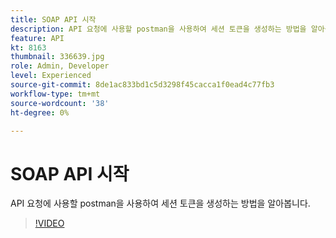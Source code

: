 ```yaml
---
title: SOAP API 시작
description: API 요청에 사용할 postman을 사용하여 세션 토큰을 생성하는 방법을 알아봅니다
feature: API
kt: 8163
thumbnail: 336639.jpg
role: Admin, Developer
level: Experienced
source-git-commit: 8de1ac833bd1c5d3298f45cacca1f0ead4c77fb3
workflow-type: tm+mt
source-wordcount: '38'
ht-degree: 0%

---
```



# SOAP API 시작

API 요청에 사용할 postman을 사용하여 세션 토큰을 생성하는 방법을 알아봅니다.

>[!VIDEO](https://video.tv.adobe.com/v/336639?quality=12)
